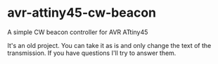# avr-attiny45-cw-beacon
A simple CW beacon controller for AVR ATtiny45

It's an old project. You can take it as is and only change the text of the transmission. If you have questions I'll try to answer them.
